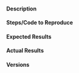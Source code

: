 <!-- Instructions For Filing a Bug: https://www.alkaline-ml.com/pmdarima/contributing.html#filing-bugs -->

#### Description
<!-- Example: ValueError raised when fitting very high-frequency data -->

#### Steps/Code to Reproduce
<!--
Example:
```python
from pmdarima.arima import auto_arima

model = auto_arima(your_data, stepwise=True)
```
-->

#### Expected Results
<!-- Please paste or describe the expected results. -->

#### Actual Results
<!-- Please paste or specifically describe the actual output or traceback. -->

#### Versions
<!--
Please run the following snippet and paste the output below.
import platform; print(platform.platform())
import sys; print("Python", sys.version)
import pmdarima; print("pmdarima", pmdarima.__version__)
import numpy; print("NumPy", numpy.__version__)
import scipy; print("SciPy", scipy.__version__)
import sklearn; print("Scikit-Learn", sklearn.__version__)
import statsmodels; print("Statsmodels", statsmodels.__version__)
-->


<!-- PLEASE do not be a lazy issue-filer! Include all the above information to make the maintainer's life easier -->
<!-- Thanks for contributing! -->
